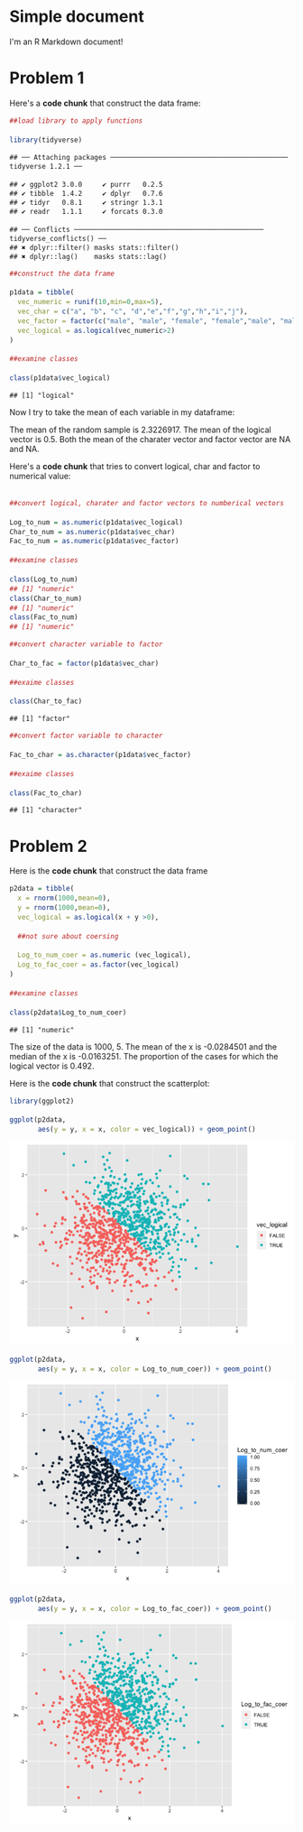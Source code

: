 Simple document
================

I'm an R Markdown document!

Problem 1
=========

Here's a **code chunk** that construct the data frame:

``` r
##load library to apply functions

library(tidyverse)
```

    ## ── Attaching packages ──────────────────────────────────────────── tidyverse 1.2.1 ──

    ## ✔ ggplot2 3.0.0     ✔ purrr   0.2.5
    ## ✔ tibble  1.4.2     ✔ dplyr   0.7.6
    ## ✔ tidyr   0.8.1     ✔ stringr 1.3.1
    ## ✔ readr   1.1.1     ✔ forcats 0.3.0

    ## ── Conflicts ─────────────────────────────────────────────── tidyverse_conflicts() ──
    ## ✖ dplyr::filter() masks stats::filter()
    ## ✖ dplyr::lag()    masks stats::lag()

``` r
##construct the data frame

p1data = tibble(
  vec_numeric = runif(10,min=0,max=5),
  vec_char = c("a", "b", "c", "d","e","f","g","h","i","j"),
  vec_factor = factor(c("male", "male", "female", "female","male", "male", "female", "female","male", "male")),
  vec_logical = as.logical(vec_numeric>2)
)

##examine classes

class(p1data$vec_logical)
```

    ## [1] "logical"

Now I try to take the mean of each variable in my dataframe:

The mean of the random sample is 2.3226917. The mean of the logical vector is 0.5. Both the mean of the charater vector and factor vector are NA and NA.

Here's a **code chunk** that tries to convert logical, char and factor to numerical value:

``` r

##convert logical, charater and factor vectors to numberical vectors

Log_to_num = as.numeric(p1data$vec_logical)
Char_to_num = as.numeric(p1data$vec_char)
Fac_to_num = as.numeric(p1data$vec_factor)

##examine classes

class(Log_to_num)
## [1] "numeric"
class(Char_to_num)
## [1] "numeric"
class(Fac_to_num)
## [1] "numeric"
```

``` r
##convert character variable to factor 

Char_to_fac = factor(p1data$vec_char)

##exaime classes

class(Char_to_fac)
```

    ## [1] "factor"

``` r
##convert factor variable to character

Fac_to_char = as.character(p1data$vec_factor)

##exaime classes

class(Fac_to_char)
```

    ## [1] "character"

Problem 2
=========

Here is the **code chunk** that construct the data frame

``` r
p2data = tibble(
  x = rnorm(1000,mean=0),
  y = rnorm(1000,mean=0),
  vec_logical = as.logical(x + y >0),
  
  ##not sure about coersing
  
  Log_to_num_coer = as.numeric (vec_logical),
  Log_to_fac_coer = as.factor(vec_logical)
)

##examine classes

class(p2data$Log_to_num_coer)
```

    ## [1] "numeric"

The size of the data is 1000, 5. The mean of the x is -0.0284501 and the median of the x is -0.0163251. The proportion of the cases for which the logical vector is 0.492.

Here is the **code chunk** that construct the scatterplot:

``` r
library(ggplot2)

ggplot(p2data,
       aes(y = y, x = x, color = vec_logical)) + geom_point()
```

![](p8105_hw1_xz2809_files/figure-markdown_github/unnamed-chunk-3-1.png)

``` r
ggplot(p2data,
       aes(y = y, x = x, color = Log_to_num_coer)) + geom_point()
```

![](p8105_hw1_xz2809_files/figure-markdown_github/unnamed-chunk-3-2.png)

``` r
ggplot(p2data,
       aes(y = y, x = x, color = Log_to_fac_coer)) + geom_point()
```

![](p8105_hw1_xz2809_files/figure-markdown_github/unnamed-chunk-3-3.png)
